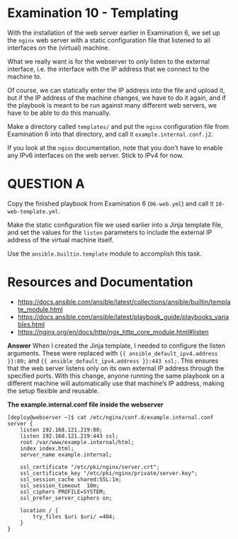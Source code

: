 # Examination 10 - Templating

With the installation of the web server earlier in Examination 6, we set up
the `nginx` web server with a static configuration file that listened to all
interfaces on the (virtual) machine.

What we really want is for the webserver to _only_ listen to the external
interface, i.e. the interface with the IP address that we connect to the machine to.

Of course, we can statically enter the IP address into the file and upload it,
but if the IP address of the machine changes, we have to do it again, and if the
playbook is meant to be run against many different web servers, we have to be able
to do this manually.

Make a directory called `templates/` and put the `nginx` configuration file from Examination 6
into that directory, and call it `example.internal.conf.j2`.

If you look at the `nginx` documentation, note that you don't have to enable any IPv6 interfaces
on the web server. Stick to IPv4 for now.

# QUESTION A

Copy the finished playbook from Examination 6 (`06-web.yml`) and call it `10-web-template.yml`.

Make the static configuration file we used earlier into a Jinja template file,
and set the values for the `listen` parameters to include the external IP
address of the virtual machine itself.

Use the `ansible.builtin.template` module to accomplish this task.

# Resources and Documentation

* https://docs.ansible.com/ansible/latest/collections/ansible/builtin/template_module.html
* https://docs.ansible.com/ansible/latest/playbook_guide/playbooks_variables.html
* https://nginx.org/en/docs/http/ngx_http_core_module.html#listen


**Answer**
When I created the Jinja template, I needed to configure the listen arguments. These were replaced with `{{ ansible_default_ipv4.address }}:80;` and `{{ ansible_default_ipv4.address }}:443 ssl;`. This ensures that the web server listens only on its own external IP address through the specified ports. With this change, anyone running the same playbook on a different machine will automatically use that machine’s IP address, making the setup flexible and reusable.



**The example.internal.conf file inside the webserver**
```nginx
[deploy@webserver ~]$ cat /etc/nginx/conf.d/example.internal.conf 
server {
    listen 192.168.121.219:80;
    listen 192.168.121.219:443 ssl;
    root /var/www/example.internal/html;
    index index.html;
    server_name example.internal;

    ssl_certificate "/etc/pki/nginx/server.crt";
    ssl_certificate_key "/etc/pki/nginx/private/server.key";
    ssl_session_cache shared:SSL:1m;
    ssl_session_timeout  10m;
    ssl_ciphers PROFILE=SYSTEM;
    ssl_prefer_server_ciphers on;

    location / {
        try_files $uri $uri/ =404;
    }
}
```

